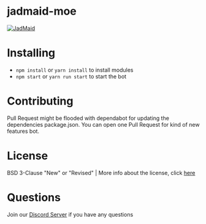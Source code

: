 # jadmaid-moe

<a href="https://top.gg/bot/704669618719162449">
    <img src="https://top.gg/api/widget/704669618719162449.svg" alt="JadMaid" />
</a>

# Installing
- `npm install` or `yarn install` to install modules
- `npm start` or `yarn run start` to start the bot

# Contributing
Pull Request might be flooded with dependabot for updating the dependencies package.json.
You can open one Pull Request for kind of new features bot.

# License
BSD 3-Clause "New" or "Revised" | More info about the license, click [here](https://github.com/JadlionHD/jadmaid-moe/blob/master/LICENSE)

# Questions
Join our [Discord Server](https://discord.com/invite/zCr2jeZ) if you have any questions
